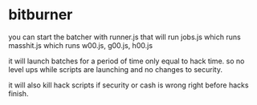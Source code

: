 # bitburner

you can start the batcher with runner.js
that will run jobs.js
which runs masshit.js
which runs w00.js, g00.js, h00.js

it will launch batches for a period of time only equal to hack time.
so no level ups while scripts are launching and no changes to security.

it will also kill hack scripts if security or cash is wrong right before hacks finish.
